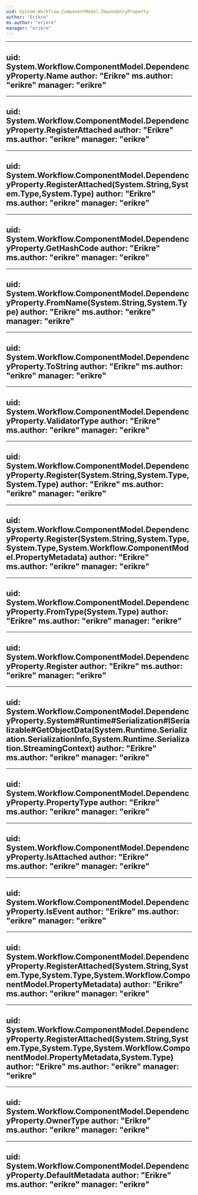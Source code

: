 ```yaml
---
uid: System.Workflow.ComponentModel.DependencyProperty
author: "Erikre"
ms.author: "erikre"
manager: "erikre"
---
```


---
uid: System.Workflow.ComponentModel.DependencyProperty.Name
author: "Erikre"
ms.author: "erikre"
manager: "erikre"
---

---
uid: System.Workflow.ComponentModel.DependencyProperty.RegisterAttached
author: "Erikre"
ms.author: "erikre"
manager: "erikre"
---

---
uid: System.Workflow.ComponentModel.DependencyProperty.RegisterAttached(System.String,System.Type,System.Type)
author: "Erikre"
ms.author: "erikre"
manager: "erikre"
---

---
uid: System.Workflow.ComponentModel.DependencyProperty.GetHashCode
author: "Erikre"
ms.author: "erikre"
manager: "erikre"
---

---
uid: System.Workflow.ComponentModel.DependencyProperty.FromName(System.String,System.Type)
author: "Erikre"
ms.author: "erikre"
manager: "erikre"
---

---
uid: System.Workflow.ComponentModel.DependencyProperty.ToString
author: "Erikre"
ms.author: "erikre"
manager: "erikre"
---

---
uid: System.Workflow.ComponentModel.DependencyProperty.ValidatorType
author: "Erikre"
ms.author: "erikre"
manager: "erikre"
---

---
uid: System.Workflow.ComponentModel.DependencyProperty.Register(System.String,System.Type,System.Type)
author: "Erikre"
ms.author: "erikre"
manager: "erikre"
---

---
uid: System.Workflow.ComponentModel.DependencyProperty.Register(System.String,System.Type,System.Type,System.Workflow.ComponentModel.PropertyMetadata)
author: "Erikre"
ms.author: "erikre"
manager: "erikre"
---

---
uid: System.Workflow.ComponentModel.DependencyProperty.FromType(System.Type)
author: "Erikre"
ms.author: "erikre"
manager: "erikre"
---

---
uid: System.Workflow.ComponentModel.DependencyProperty.Register
author: "Erikre"
ms.author: "erikre"
manager: "erikre"
---

---
uid: System.Workflow.ComponentModel.DependencyProperty.System#Runtime#Serialization#ISerializable#GetObjectData(System.Runtime.Serialization.SerializationInfo,System.Runtime.Serialization.StreamingContext)
author: "Erikre"
ms.author: "erikre"
manager: "erikre"
---

---
uid: System.Workflow.ComponentModel.DependencyProperty.PropertyType
author: "Erikre"
ms.author: "erikre"
manager: "erikre"
---

---
uid: System.Workflow.ComponentModel.DependencyProperty.IsAttached
author: "Erikre"
ms.author: "erikre"
manager: "erikre"
---

---
uid: System.Workflow.ComponentModel.DependencyProperty.IsEvent
author: "Erikre"
ms.author: "erikre"
manager: "erikre"
---

---
uid: System.Workflow.ComponentModel.DependencyProperty.RegisterAttached(System.String,System.Type,System.Type,System.Workflow.ComponentModel.PropertyMetadata)
author: "Erikre"
ms.author: "erikre"
manager: "erikre"
---

---
uid: System.Workflow.ComponentModel.DependencyProperty.RegisterAttached(System.String,System.Type,System.Type,System.Workflow.ComponentModel.PropertyMetadata,System.Type)
author: "Erikre"
ms.author: "erikre"
manager: "erikre"
---

---
uid: System.Workflow.ComponentModel.DependencyProperty.OwnerType
author: "Erikre"
ms.author: "erikre"
manager: "erikre"
---

---
uid: System.Workflow.ComponentModel.DependencyProperty.DefaultMetadata
author: "Erikre"
ms.author: "erikre"
manager: "erikre"
---
